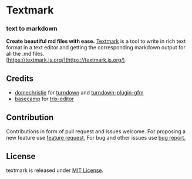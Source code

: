 # Textmark
### text to markdown

**Create beautiful md files with ease.** [Textmark](https://textmark.js.org/) is a tool to write in rich text format in a text editor and getting the corresponding markdown output for all the .md files.  
[https://textmark.js.org/](https://textmark.js.org/)  
  
## Credits

*   [domechristie](https://github.com/domchristie) for [turndown](https://github.com/domchristie/turndown) and [turndown-plugin-gfm](https://github.com/domchristie/turndown-plugin-gfm)
*   [basecamp](https://github.com/basecamp) for [trix-editor](https://github.com/basecamp/trix)

  
## Contribution  
Contributions in form of pull request and issues welcome. For proposing a new feature use [feature request.](https://github.com/sahilister/textmark/issues/new?assignees=&labels=&template=feature_request.md&title=)  For bug and other issues use [bug report.](https://github.com/sahilister/textmark/issues/new?assignees=&labels=&template=bug_report.md&title=)
  
## License  
textmark is released under [MIT License](https://github.com/sahilister/textmark/blob/master/LICENSE).
